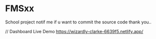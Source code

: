 # FMSxx
School project
notif me if u want to commit the source code thank you..


// Dashboard Live Demo
https://wizardly-clarke-6639f5.netlify.app/
